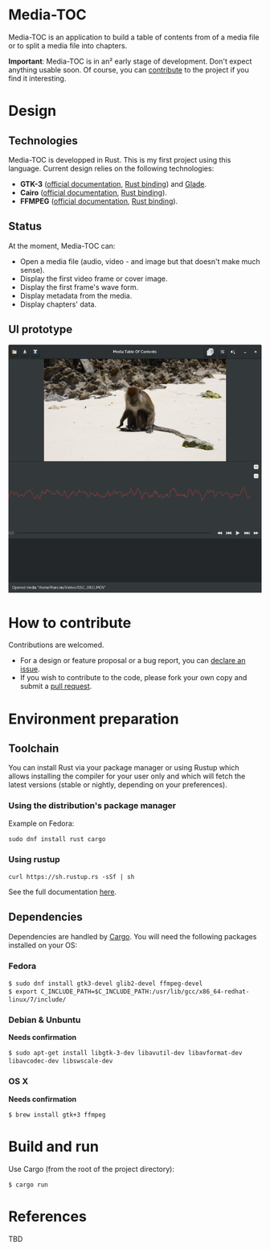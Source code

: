 # Media-TOC
Media-TOC is an application to build a table of contents from of a media file or
to split a media file into chapters.

**Important**: Media-TOC is in an² early stage of development. Don't expect
anything usable soon. Of course, you can [contribute](#contribute) to the project
if you find it interesting.

# Design
## Technologies
Media-TOC is developped in Rust. This is my first project using this language.
Current design relies on the following technologies:
- **GTK-3** ([official documentation](https://developer.gnome.org/gtk3/stable/),
[Rust binding](https://crates.io/crates/gtk)) and [Glade](https://glade.gnome.org/).
- **Cairo** ([official documentation](https://www.cairographics.org/documentation/),
[Rust binding](https://crates.io/crates/cairo-rs)).
- **FFMPEG** ([official documentation](https://ffmpeg.org/documentation.html),
[Rust binding](https://crates.io/crates/ffmpeg)).

## Status
At the moment, Media-TOC can:
- Open a media file (audio, video - and image but that doesn't make much sense).
- Display the first video frame or cover image.
- Display the first frame's wave form.
- Display metadata from the media.
- Display chapters' data.

## <a name='ui'></a>UI prototype
![Media TOC UI prototype](assets/media-toc.png)

# <a name='contribute'></a>How to contribute
Contributions are welcomed.
- For a design or feature proposal or a bug report, you can [declare an issue](https://github.com/fengalin/media-toc/issues).
- If you wish to contribute to the code, please fork your own copy and submit a
[pull request](https://github.com/fengalin/media-toc/pulls).

# Environment preparation
## Toolchain
You can install Rust via your package manager or using Rustup which allows
installing the compiler for your user only and which will fetch the latest
versions (stable or nightly, depending on your preferences).

### Using the distribution's package manager
Example on Fedora:
```
sudo dnf install rust cargo
```

### Using rustup
```
curl https://sh.rustup.rs -sSf | sh
```
See the full documentation [here](https://github.com/rust-lang-nursery/rustup.rs#installation).

## Dependencies
Dependencies are handled by [Cargo](http://doc.crates.io/). You will need the
following packages installed on your OS:

### Fedora
```
$ sudo dnf install gtk3-devel glib2-devel ffmpeg-devel
$ export C_INCLUDE_PATH=$C_INCLUDE_PATH:/usr/lib/gcc/x86_64-redhat-linux/7/include/
```

### Debian & Unbuntu
**Needs confirmation**
```
$ sudo apt-get install libgtk-3-dev libavutil-dev libavformat-dev libavcodec-dev libswscale-dev
```

### OS X
**Needs confirmation**
```
$ brew install gtk+3 ffmpeg
```

# Build and run
Use Cargo (from the root of the project directory):
```
$ cargo run
```

# References
TBD
